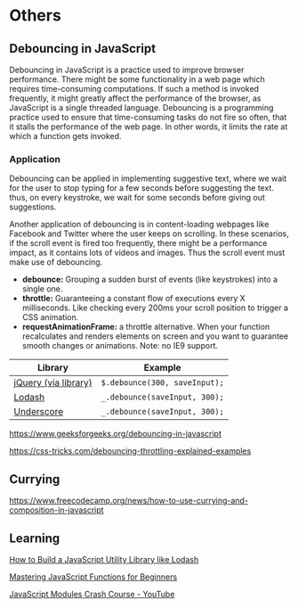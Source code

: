 # Others

## Debouncing in JavaScript

Debouncing in JavaScript is a practice used to improve browser performance. There might be some functionality in a web page which requires time-consuming computations. If such a method is invoked frequently, it might greatly affect the performance of the browser, as JavaScript is a single threaded language. Debouncing is a programming practice used to ensure that time-consuming tasks do not fire so often, that it stalls the performance of the web page. In other words, it limits the rate at which a function gets invoked.

### Application

Debouncing can be applied in implementing suggestive text, where we wait for the user to stop typing for a few seconds before suggesting the text. thus, on every keystroke, we wait for some seconds before giving out suggestions.

Another application of debouncing is in content-loading webpages like Facebook and Twitter where the user keeps on scrolling. In these scenarios, if the scroll event is fired too frequently, there might be a performance impact, as it contains lots of videos and images. Thus the scroll event must make use of debouncing.

- **debounce:** Grouping a sudden burst of events (like keystrokes) into a single one.
- **throttle:** Guaranteeing a constant flow of executions every X milliseconds. Like checking every 200ms your scroll position to trigger a CSS animation.
- **requestAnimationFrame:** a throttle alternative. When your function recalculates and renders elements on screen and you want to guarantee smooth changes or animations. Note: no IE9 support.

| **Library** | **Example** |
| - | - |
| [jQuery (via library)](http://benalman.com/projects/jquery-throttle-debounce-plugin/) | `$.debounce(300, saveInput);`   |
| [Lodash](https://lodash.com/docs/4.17.15#debounce) | `_.debounce(saveInput, 300);`   |
| [Underscore](https://underscorejs.org/#debounce) | `_.debounce(saveInput, 300);` |

<https://www.geeksforgeeks.org/debouncing-in-javascript>

<https://css-tricks.com/debouncing-throttling-explained-examples>

## Currying

<https://www.freecodecamp.org/news/how-to-use-currying-and-composition-in-javascript>

## Learning

[How to Build a JavaScript Utility Library like Lodash](https://www.freecodecamp.org/news/how-to-create-a-javascript-utility-library-like-lodash/)

[Mastering JavaScript Functions for Beginners](https://www.freecodecamp.org/news/mastering-javascript-functions-for-beginners/)

[JavaScript Modules Crash Course - YouTube](https://www.youtube.com/watch?v=KeBxopnhizw)
